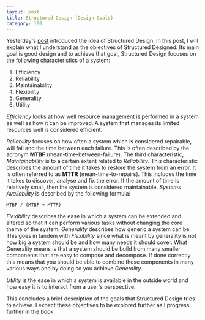 ```yaml
---
layout: post
title: Structured Design (Design Goals)
category: 100
---
```


Yesterday's [post](http://maikon.github.io/100_words_challenge/100/2015/09/09/29.html) introduced the idea of Structured Design. In this post, I will explain what I understand as the objectives of Structured Designed. Its main goal is good design and to achieve that goal, Structured Design focuses on the following characteristics of a system:

1. Efficiency
2. Reliability
3. Maintainability
4. Flexibility
5. Generality
6. Utility

*Efficiency* looks at how well resource management is performed in a system as well as how it can be improved. A system that manages its limited resources well is considered efficient.

*Reliability* focuses on how often a system which is considered repairable, will fail and the time between each failure. This is often described by the acronym **MTBF** (mean-time-between-failure). The third characteristic, *Maintainability* is to a certain extent related to *Reliability*. This characteristic describes the amount of time it takes to restore the system from an error. It is often referred to as **MTTR** (mean-time-to-repairs). This includes the time it takes to discover, analyse and fix the error. If the amount of time is relatively small, then the system is considered maintainable. *Systems Availability* is described by the following formula:

`MTBF / (MTBF + MTTR)`

*Flexibility* describes the ease in which a system can be extended and altered so that it can perform various tasks without changing the core theme of the system. *Generality* describes how generic a system can be. This goes in tandem with *Flexibility* since what is meant by generality is not how big a system should be and how many needs it should cover. What Generality means is that a system should be build from many smaller components that are easy to compose and decompose. If done correctly this means that you should be able to combine these components in many various ways and by doing so you achieve *Generality*.

*Utility* is the ease in which a system is available in the outside world and how easy it is to interact from a user's perspective.

This concludes a brief description of the goals that Structured Design tries to achieve. I expect these objectives to be explored further as I progress further in the book.
